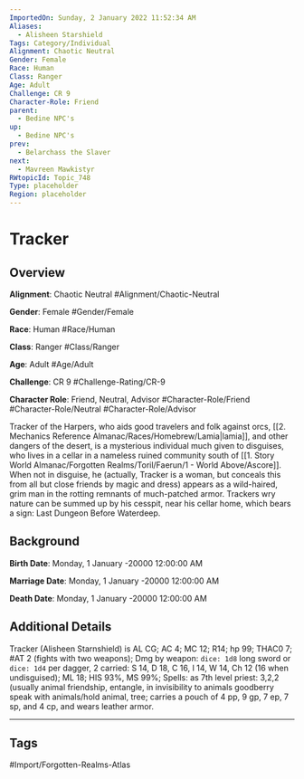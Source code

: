 ```yaml
---
ImportedOn: Sunday, 2 January 2022 11:52:34 AM
Aliases:
  - Alisheen Starshield
Tags: Category/Individual
Alignment: Chaotic Neutral
Gender: Female
Race: Human
Class: Ranger
Age: Adult
Challenge: CR 9
Character-Role: Friend
parent:
  - Bedine NPC's
up:
  - Bedine NPC's
prev:
  - Belarchass the Slaver
next:
  - Mavreen Mawkistyr
RWtopicId: Topic_748
Type: placeholder
Region: placeholder
---
```

# Tracker
## Overview
**Alignment**: Chaotic Neutral
#Alignment/Chaotic-Neutral

**Gender**: Female
#Gender/Female

**Race**: Human
#Race/Human

**Class**: Ranger
#Class/Ranger

**Age**: Adult
#Age/Adult

**Challenge**: CR 9
#Challenge-Rating/CR-9

**Character Role**: Friend, Neutral, Advisor
#Character-Role/Friend #Character-Role/Neutral #Character-Role/Advisor

Tracker of the Harpers, who aids good travelers and folk against orcs, [[2. Mechanics Reference Almanac/Races/Homebrew/Lamia|lamia]], and other dangers of the desert, is a mysterious individual much given to disguises, who lives in a cellar in a nameless ruined community south of [[1. Story World Almanac/Forgotten Realms/Toril/Faerun/1 - World Above/Ascore]]. When not in disguise, he (actually, Tracker is a woman, but conceals this from all but close friends by magic and dress) appears as a wild-haired, grim man in the rotting remnants of much-patched armor. Trackers wry nature can be summed up by his cesspit, near his cellar home, which bears a sign: Last Dungeon Before Waterdeep.

## Background
**Birth Date**: Monday, 1 January -20000 12:00:00 AM

**Marriage Date**: Monday, 1 January -20000 12:00:00 AM

**Death Date**: Monday, 1 January -20000 12:00:00 AM

## Additional Details
Tracker (Alisheen Starnshield) is AL CG; AC 4; MC 12; R14; hp 99; THAC0 7; #AT 2 (fights with two weapons); Dmg by weapon: `dice: 1d8` long sword or `dice: 1d4` per dagger, 2 carried: S 14, D 18, C 16, I 14, W 14, Ch 12 (16 when undisguised); ML 18; HIS 93%, MS 99%; Spells: as 7th level priest: 3,2,2 (usually animal friendship, entangle, in invisibility to animals goodberry speak with animals/hold animal, tree; carries a pouch of 4 pp, 9 gp, 7 ep, 7 sp, and 4 cp, and wears leather armor.


---
## Tags
#Import/Forgotten-Realms-Atlas

